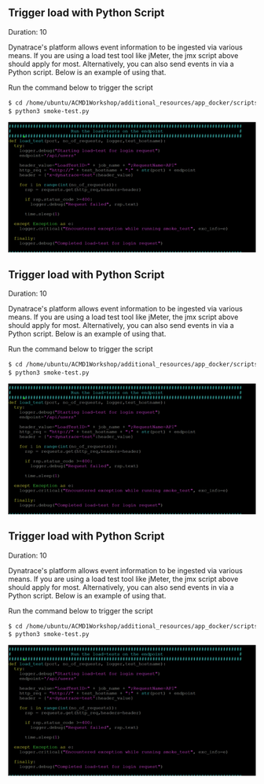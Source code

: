 ## Trigger load with Python Script
Duration: 10

Dynatrace's platform allows event information to be ingested via various means. If you are using a load test tool like jMeter, the jmx script above should apply for most. Alternatively, you can also send events in via a Python script. Below is an example of using that.

Run the command below to trigger the script

```bash
$ cd /home/ubuntu/ACMD1Workshop/additional_resources/app_docker/scripts/
$ python3 smoke-test.py
```

![Load-test](../../assets/images/Python-script-load-test.png)

<!-- ------------------------ -->


## Trigger load with Python Script
Duration: 10

Dynatrace's platform allows event information to be ingested via various means. If you are using a load test tool like jMeter, the jmx script above should apply for most. Alternatively, you can also send events in via a Python script. Below is an example of using that.

Run the command below to trigger the script

```bash
$ cd /home/ubuntu/ACMD1Workshop/additional_resources/app_docker/scripts/
$ python3 smoke-test.py
```

![Load-test](../../assets/images/Python-script-load-test.png)

<!-- ------------------------ -->


## Trigger load with Python Script
Duration: 10

Dynatrace's platform allows event information to be ingested via various means. If you are using a load test tool like jMeter, the jmx script above should apply for most. Alternatively, you can also send events in via a Python script. Below is an example of using that.

Run the command below to trigger the script

```bash
$ cd /home/ubuntu/ACMD1Workshop/additional_resources/app_docker/scripts/
$ python3 smoke-test.py
```

![Load-test](../../assets/images/Python-script-load-test.png)

<!-- ------------------------ -->


